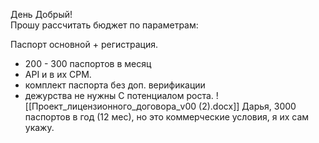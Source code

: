 День Добрый!  
Прошу рассчитать бюджет по параметрам:

Паспорт основной + регистрация.  
- 200 - 300 паспортов в месяц  
- API и в их СРМ.  
- комплект паспорта без доп. верификации
- дежурства не нужны
С потенциалом роста.
![[Проект_лицензионного_договора_v00 (2).docx]]
Дарья, 3000 паспортов в год (12 мес), но это коммерческие условия, я их сам укажу.